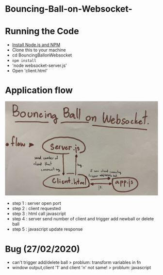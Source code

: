 # Bouncing-Ball-on-Websocket-

# Running the Code
 - [Install Node.js and NPM](https://nodejs.org/en/download/)
 - Clone this to your machine
 - cd BouncingBallonWebsocket
 - `npm install`
 - 'node websocket-server.js'
 - Open 'client.html'
 
 # Application flow
 ![alt text](https://github.com/wamalana/Bouncing-Ball-on-Websocket-/blob/master/app_flow.jpg?raw=true)
 - step 1 : server open port
 - step 2 : client requested
 - step 3 : html call javascript
 - step 4 : server send number of client and trigger add newball or delete ball 
 - step 5 : javascript update response
 
  # Bug (27/02/2020)
 - can't trigger add/delete ball > problum: transform variables in fn
 - window output,client '1' and client 'n' not same! > problum: javascript    
